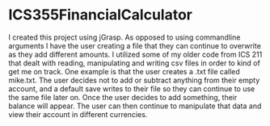 # ICS355FinancialCalculator
I created this project using jGrasp. As opposed to using commandline arguments I have the user creating a file that they can continue to overwrite as they add different amounts. I utilized some of my older code from ICS 211 that dealt with reading, manipulating and writing csv files in order to kind of get me on track. One example is that the user creates a .txt file called mike.txt. The user decides not to add or subtract anything from their empty account, and a default save writes to their file so they can continue to use the same file later on. Once the user decides to add something, their balance will appear. The user can then continue to manipulate that data and view their account in different currencies.  
